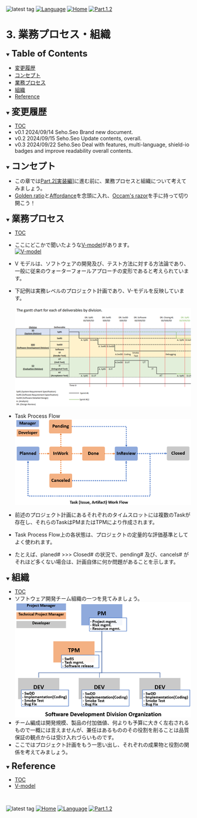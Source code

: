 ![latest tag](https://img.shields.io/github/v/tag/gtuja/CSC_MS.svg?color=brightgreen)
[![Language](https://img.shields.io/badge/%E8%A8%80%E8%AA%9E-English-brightgreen)](https://github.com/gtuja/CSC_MS/blob/main/Part1/3.ProcessAndOrganization_en.md)
[![Home](https://img.shields.io/badge/Home-Readme-brightgreen)](https://github.com/gtuja/CSC_MS/blob/main/README.md)
[![Part.1.2](https://img.shields.io/badge/Prev-Part.1.2-brightgreen)](https://github.com/gtuja/CSC_MS/blob/main/Part1/2.Hello%20MCU.md)

# 3. 業務プロセス・組織

<div id="toc"></div>
<details open>
<summary><font size="5"><b>Table of Contents</b></font></summary>

- [変更履歴](#history)
- [コンセプト](#Concept)
- [業務プロセス](#WorkFlow)
- [組織](#Organization)
- [Reference](#Reference)

</details>

<div id="history"></div>
<details open>
<summary><font size="5"><b>変更履歴</b></font></summary> 

- [TOC](#toc)<br>
- v0.1 2024/09/14 Seho.Seo Brand new document.
- v0.2 2024/09/15 Seho.Seo Update contents, overall.
- v0.3 2024/09/22 Seho.Seo Deal with features, multi-language, shield-io badges and improve readability overall contents.

</details>

<div id="Concept"></div>
<details open>
<summary><font size="5"><b>コンセプト</b></font></summary>

- この章では[Part.2[実装編]](https://github.com/gtuja/CSC_MS/blob/main/Part2/1.WorFlowOnGithub.md)に進む前に、業務プロセスと組織について考えてみましょう。
- [Golden ratio](https://en.m.wikipedia.org/wiki/Golden_ratio)と[Affordance](https://en.m.wikipedia.org/wiki/Affordance)を念頭に入れ、[Occam's razor](https://en.m.wikipedia.org/wiki/Occam%27s_razor)を手に持って切り開こう！

</details>

<div id="WorkFlow"></div>
<details open>
<summary><font size="5"><b>業務プロセス</b></font></summary>

- [TOC](#toc)<br>
- ここにどこかで聞いたような[V-model](https://kruschecompany.com/v-model-software-development-methodology/)があります。<br>
[![V-model](https://kruschecompany.com/wp-content/uploads/2021/09/V-model-for-software-development-infographic-diagram.png)](https://kruschecompany.com/v-model-software-development-methodology/)

- V モデルは、ソフトウェアの開発及び、テスト方法に対する方法論であり、一般に従来のウォーターフォールアプローチの変形であると考えられています。 
- 下記例は実務レベルのプロジェクト計画であり、V-モデルを反映しています。<br><br>
![gantt_chart_deliverables_by_division](https://github.com/gtuja/CSC_MS/blob/main/Resources/Part1/Part1_gantt_chart_deliverables_by_division.png)<br>
- Task Process Flow<br>
![Task Process Flow](https://github.com/gtuja/CSC_MS/blob/main/Resources/Part1/Part1_TaskWorkFlow.png)<br>
- 前述のプロジェクト計画にあるそれぞれのタイムスロットには複数のTaskが存在し、それらのTaskはPMまたはTPMにより作成されます。
- Task Process Flow上の各状態は、プロジェクトの定量的な評価基準としてよく使われます。
- たとえば、planed# >>> Closed# の状況で、pending# 及び、cancels# がそれほど多くない場合は、計画自体に何か問題があることを示します。

</details>

<div id="Organization"></div>
<details open>
<summary><font size="5"><b>組織</b></font></summary>

- [TOC](#toc)<br>
- ソフトウェア開発チーム組織の一つを見てみましょう。<br>
![SDD-Organization](https://github.com/gtuja/CSC_MS/blob/main/Resources/Part1/Part1_SoftwareDevelopmentOrganization.png)<br>
- チーム編成は開発規模、製品の付加価値、何よりも予算に大きく左右されるもので一概には言えませんが、兼任はあるもののその役割を削ることは品質保証の観点からは受け入れづらいものです。
- ここではプロジェクト計画をもう一思い出し、それぞれの成果物と役割の関係を考えてみましょう。

</details>

<div id="Reference"></div>
<details open>
<summary><font size="5"><b>Reference</b></font></summary>

- [TOC](#toc)<br>
- [V-model](https://kruschecompany.com/v-model-software-development-methodology/)

</details>
<br>

![latest tag](https://img.shields.io/github/v/tag/gtuja/CSC_MS.svg?color=brightgreen)
[![Home](https://img.shields.io/badge/Home-Readme-brightgreen)](https://github.com/gtuja/CSC_MS/blob/main/README.md)
[![Language](https://img.shields.io/badge/%E8%A8%80%E8%AA%9E-English-brightgreen)](https://github.com/gtuja/CSC_MS/blob/main/Part1/3.ProcessAndOrganization_en.md)
[![Part.1.2](https://img.shields.io/badge/Prev-Part.1.2-brightgreen)](https://github.com/gtuja/CSC_MS/blob/main/Part1/2.Hello%20MCU.md)
